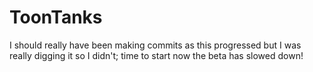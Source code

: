 # ToonTanks

I should really have been making commits as this progressed but I was really digging it so I didn't; time to start now the beta has slowed down!
